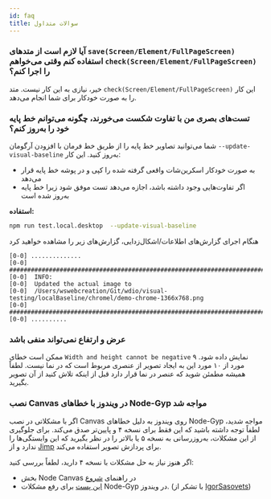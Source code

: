 ```yaml
---
id: faq
title: سوالات متداول
---
```


### آیا لازم است از متدهای `save(Screen/Element/FullPageScreen)` استفاده کنم وقتی می‌خواهم `check(Screen/Element/FullPageScreen)` را اجرا کنم؟

خیر، نیازی به این کار نیست. متد `check(Screen/Element/FullPageScreen)` این کار را به صورت خودکار برای شما انجام می‌دهد.

### تست‌های بصری من با تفاوت شکست می‌خورند، چگونه می‌توانم خط پایه خود را به‌روز کنم؟

شما می‌توانید تصاویر خط پایه را از طریق خط فرمان با افزودن آرگومان `--update-visual-baseline` به‌روز کنید. این کار:

-   به صورت خودکار اسکرین‌شات واقعی گرفته شده را کپی و در پوشه خط پایه قرار می‌دهد
-   اگر تفاوت‌هایی وجود داشته باشد، اجازه می‌دهد تست موفق شود زیرا خط پایه به‌روز شده است

**استفاده:**

```sh
npm run test.local.desktop  --update-visual-baseline
```

هنگام اجرای گزارش‌های اطلاعات/اشکال‌زدایی، گزارش‌های زیر را مشاهده خواهید کرد

```logs
[0-0] ..............
[0-0] #####################################################################################
[0-0]  INFO:
[0-0]  Updated the actual image to
[0-0]  /Users/wswebcreation/Git/wdio/visual-testing/localBaseline/chromel/demo-chrome-1366x768.png
[0-0] #####################################################################################
[0-0] ..........
```

### عرض و ارتفاع نمی‌تواند منفی باشد

ممکن است خطای `Width and height cannot be negative` نمایش داده شود. ۹ مورد از ۱۰ مورد این به ایجاد تصویر از عنصری مربوط است که در نما نیست. لطفاً همیشه مطمئن شوید که عنصر در نما قرار دارد قبل از اینکه تلاش کنید از آن تصویر بگیرید.

### نصب Canvas در ویندوز با خطاهای Node-Gyp مواجه شد

اگر با مشکلاتی در نصب Canvas روی ویندوز به دلیل خطاهای Node-Gyp مواجه شدید، لطفاً توجه داشته باشید که این فقط برای نسخه ۴ و پایین‌تر صدق می‌کند. برای جلوگیری از این مشکلات، به‌روزرسانی به نسخه ۵ یا بالاتر را در نظر بگیرید که این وابستگی‌ها را ندارد و از [Jimp](https://github.com/jimp-dev/jimp) برای پردازش تصویر استفاده می‌کند.

اگر هنوز نیاز به حل مشکلات با نسخه ۴ دارید، لطفاً بررسی کنید:

-   بخش Node Canvas در راهنمای [شروع](/docs/visual-testing#system-requirements)
-   [این پست](https://spin.atomicobject.com/2019/03/27/node-gyp-windows/) برای رفع مشکلات Node-Gyp در ویندوز. (با تشکر از [IgorSasovets](https://github.com/IgorSasovets))
